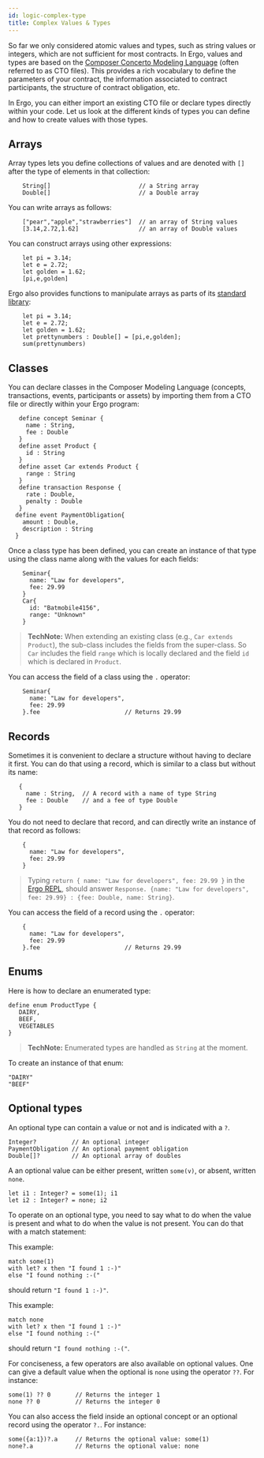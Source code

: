 ```yaml
---
id: logic-complex-type
title: Complex Values & Types
---
```


So far we only considered atomic values and types, such as string values or integers, which are not sufficient for most contracts. In Ergo, values and types are based on the [Composer Concerto Modeling Language](https://github.com/hyperledger/composer-concerto) (often referred to as CTO files). This provides a rich vocabulary to define the parameters of your contract, the information associated to contract participants, the structure of contract obligation, etc.

In Ergo, you can either import an existing CTO file or declare types directly within your code. Let us look at the different kinds of types you can define and how to create values with those types.

## Arrays

Array types lets you define collections of values and are denoted with `[]` after the type of elements in that collection:

```ergo
    String[]                         // a String array
    Double[]                         // a Double array
```

You can write arrays as follows:
```ergo
    ["pear","apple","strawberries"]  // an array of String values
    [3.14,2.72,1.62]                 // an array of Double values
```

You can construct arrays using other expressions:
```ergo
    let pi = 3.14;
    let e = 2.72;
    let golden = 1.62;
    [pi,e,golden]
```

Ergo also provides functions to manipulate arrays as parts of its [standard library](ergo-stdlib.html#functions-on-arrays):
```ergo
    let pi = 3.14;
    let e = 2.72;
    let golden = 1.62;
    let prettynumbers : Double[] = [pi,e,golden];
    sum(prettynumbers)
```

## Classes

You can declare classes in the Composer Modeling Language (concepts, transactions, events, participants or assets) by importing them from a CTO file or directly within your Ergo program:

```ergo
   define concept Seminar {
     name : String,
     fee : Double
   }
   define asset Product {
     id : String
   }
   define asset Car extends Product {
     range : String
   }
   define transaction Response {
     rate : Double,
     penalty : Double
   }
  define event PaymentObligation{
    amount : Double,
    description : String
  }
```

Once a class type has been defined, you can create an instance of that type using the class name along with the values for each fields:

```ergo
    Seminar{
      name: "Law for developers",
      fee: 29.99
    }
    Car{
      id: "Batmobile4156",
      range: "Unknown"
    }
```

> **TechNote:** When extending an existing class (e.g., `Car extends Product`), the sub-class includes the fields from the super-class. So `Car` includes the field `range` which is locally declared and the field `id` which is declared in `Product`.

You can access the field of a class using the `.` operator:
```ergo
    Seminar{
      name: "Law for developers",
      fee: 29.99
    }.fee                        // Returns 29.99
```

## Records

Sometimes it is convenient to declare a structure without having to declare it first. You can do that using a record, which is similar to a class but without its name:

```ergo
   {
     name : String,  // A record with a name of type String
     fee : Double    // and a fee of type Double
   }
```

You do not need to declare that record, and can directly write an instance of that record as follows:

```ergo
    {
      name: "Law for developers",
      fee: 29.99
    }
```

> Typing `return { name: "Law for developers", fee: 29.99 }` in the [Ergo REPL](https://ergorepl.netlify.com), should answer `Response. {name: "Law for developers", fee: 29.99} : {fee: Double, name: String}`.

You can access the field of a record using the `.` operator:
```ergo
    {
      name: "Law for developers",
      fee: 29.99
    }.fee                        // Returns 29.99
```
## Enums

Here is how to declare an enumerated type:

```ergo
define enum ProductType {
   DAIRY,
   BEEF,
   VEGETABLES
}
```

> **TechNote:** Enumerated types are handled as `String` at the moment.

To create an instance of that enum:
```ergo
"DAIRY"
"BEEF"
```

## Optional types

An optional type can contain a value or not and is indicated with a `?`.

```ergo
Integer?          // An optional integer
PaymentObligation // An optional payment obligation
Double[]?         // An optional array of doubles
```

A an optional value can be either present, written `some(v)`, or absent, written `none`.

```ergo
let i1 : Integer? = some(1); i1
let i2 : Integer? = none; i2
```

To operate on an optional type, you need to say what to do when the value is present and what to do when the value is not present. You can do that with a match statement:

This example:
```ergo
match some(1)
with let? x then "I found 1 :-)"
else "I found nothing :-("
```
should return `"I found 1 :-)"`.

This example:
```
match none
with let? x then "I found 1 :-)"
else "I found nothing :-("
```
should return `"I found nothing :-("`.

For conciseness, a few operators are also available on optional values. One can give a default value when the optional is `none` using the operator `??`. For instance:

```ergo
some(1) ?? 0       // Returns the integer 1
none ?? 0          // Returns the integer 0
```

You can also access the field inside an optional concept or an optional record using the operator `?.`. For instance:

```ergo
some({a:1})?.a     // Returns the optional value: some(1)
none?.a            // Returns the optional value: none
```

